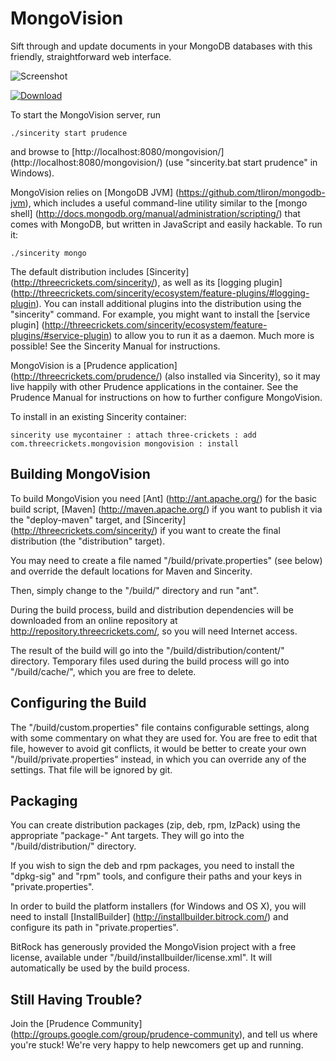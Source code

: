 
MongoVision
===========

Sift through and update documents in your MongoDB databases with this friendly,
straightforward web interface.

![Screenshot](http://threecrickets.com/media/mongovision-screenshot.png "Screenshot")

[![Download](http://threecrickets.com/media/download.png "Download")](https://drive.google.com/folderview?id=0B5XU4AmCevRXYVVhbWhCbUM1NjQ)

To start the MongoVision server, run

    ./sincerity start prudence

and browse to [http://localhost:8080/mongovision/]
(http://localhost:8080/mongovision/) (use "sincerity.bat start prudence" in
Windows).

MongoVision relies on [MongoDB JVM] (https://github.com/tliron/mongodb-jvm),
which includes a useful command-line utility similar to the [mongo shell]
(http://docs.mongodb.org/manual/administration/scripting/) that comes with
MongoDB, but written in JavaScript and easily hackable. To run it:

    ./sincerity mongo

The default distribution includes [Sincerity]
(http://threecrickets.com/sincerity/), as well as its [logging plugin]
(http://threecrickets.com/sincerity/ecosystem/feature-plugins/#logging-plugin).
You can install additional plugins into the distribution using the "sincerity"
command. For example, you might want to install the [service plugin]
(http://threecrickets.com/sincerity/ecosystem/feature-plugins/#service-plugin)
to allow you to run it as a daemon. Much more is possible! See the Sincerity
Manual for instructions.

MongoVision is a [Prudence application] (http://threecrickets.com/prudence/)
(also installed via Sincerity), so it may live happily with other Prudence
applications in the container. See the Prudence Manual for instructions on how
to further configure MongoVision.

To install in an existing Sincerity container:

    sincerity use mycontainer : attach three-crickets : add com.threecrickets.mongovision mongovision : install


Building MongoVision
--------------------

To build MongoVision you need [Ant] (http://ant.apache.org/) for the basic build
script, [Maven] (http://maven.apache.org/) if you want to publish it via the
"deploy-maven" target, and [Sincerity] (http://threecrickets.com/sincerity/) if
you want to create the final distribution (the "distribution" target).

You may need to create a file named "/build/private.properties" (see below) and
override the default locations for Maven and Sincerity.

Then, simply change to the "/build/" directory and run "ant".

During the build process, build and distribution dependencies will be
downloaded from an online repository at http://repository.threecrickets.com/, so
you will need Internet access.

The result of the build will go into the "/build/distribution/content/"
directory. Temporary files used during the build process will go into
"/build/cache/", which you are free to delete.


Configuring the Build
---------------------

The "/build/custom.properties" file contains configurable settings, along with
some commentary on what they are used for. You are free to edit that file,
however to avoid git conflicts, it would be better to create your own
"/build/private.properties" instead, in which you can override any of the
settings. That file will be ignored by git.


Packaging
---------

You can create distribution packages (zip, deb, rpm, IzPack) using the
appropriate "package-" Ant targets. They will go into the "/build/distribution/"
directory.

If you wish to sign the deb and rpm packages, you need to install the
"dpkg-sig" and "rpm" tools, and configure their paths and your keys in
"private.properties".

In order to build the platform installers (for Windows and OS X), you will need
to install [InstallBuilder] (http://installbuilder.bitrock.com/) and configure
its path in "private.properties".

BitRock has generously provided the MongoVision project with a free license,
available under "/build/installbuilder/license.xml". It will automatically be
used by the build process.


Still Having Trouble?
---------------------

Join the [Prudence Community]
(http://groups.google.com/group/prudence-community), and tell us where you're
stuck! We're very happy to help newcomers get up and running.